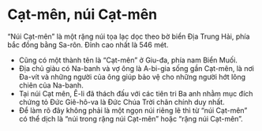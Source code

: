 # Cạt-mên, núi Cạt-mên

“Núi Cạt-mên” là một rặng núi tọa lạc dọc theo bờ biển Địa Trung Hải, phía bắc đồng bằng Sa-rôn. Đỉnh cao nhất là 546 mét. 
- Cũng có một thành tên là “Cạt-mên” ở Giu-đa, phía nam Biển Muối. 
- Địa chủ giàu có Na-banh và vợ ông là A-bi-gia sống gần Cạt-mên, là nơi Đa-vít và những người của ông giúp bảo vệ cho những người hớt lông chiên của Na-banh.   
- Tại núi Cạt mên, Ê-li đã thách đấu với các tiên tri Ba anh nhằm mục đích chứng tỏ Đức Giê-hô-va là Đức Chúa Trời chân chính duy nhất.
- Để làm rõ đây không phải là một ngọn núi riêng lẽ thì từ “núi Cạt-mên” có thể dịch là “núi trong rặng núi Cạt-mên” hoặc “rặng núi Cạt-mên”.

